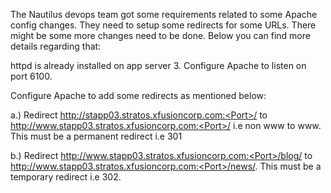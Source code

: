 The Nautilus devops team got some requirements related to some Apache config changes. They need to setup some redirects for some URLs. There might be some more changes need to be done. Below you can find more details regarding that:



httpd is already installed on app server 3. Configure Apache to listen on port 6100.

Configure Apache to add some redirects as mentioned below:

a.) Redirect http://stapp03.stratos.xfusioncorp.com:<Port>/ to http://www.stapp03.stratos.xfusioncorp.com:<Port>/ i.e non www to www. This must be a permanent redirect i.e 301

b.) Redirect http://www.stapp03.stratos.xfusioncorp.com:<Port>/blog/ to http://www.stapp03.stratos.xfusioncorp.com:<Port>/news/. This must be a temporary redirect i.e 302.